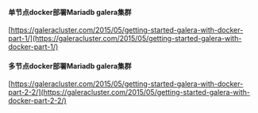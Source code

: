 #### 单节点docker部署Mariadb galera集群

[https://galeracluster.com/2015/05/getting-started-galera-with-docker-part-1/](https://galeracluster.com/2015/05/getting-started-galera-with-docker-part-1/)

#### 多节点docker部署Mariadb galera集群

[https://galeracluster.com/2015/05/getting-started-galera-with-docker-part-2-2/](https://galeracluster.com/2015/05/getting-started-galera-with-docker-part-2-2/)